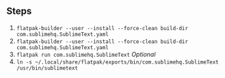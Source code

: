 ## Steps

1. `flatpak-builder --user --install --force-clean build-dir com.sublimehq.SublimeText.yaml`
2. `flatpak-builder --user --install --force-clean build-dir com.sublimehq.SublimeText.yaml`
3. `flatpak run com.sublimehq.SublimeText`
*Optional*
4. `ln -s ~/.local/share/flatpak/exports/bin/com.sublimehq.SublimeText /usr/bin/sublimetext`
